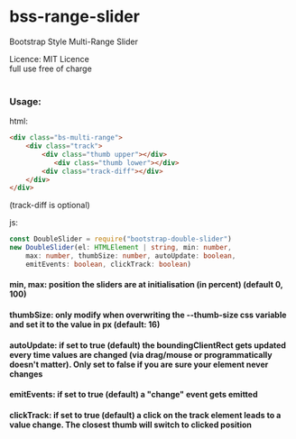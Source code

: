 # bss-range-slider
Bootstrap Style Multi-Range Slider

Licence: MIT Licence <br>
full use free of charge
<br><br>
### Usage:
html: <br>
```html
<div class="bs-multi-range">
    <div class="track">
        <div class="thumb upper"></div>
           <div class="thumb lower"></div>
        <div class="track-diff"></div>
    </div>
</div>
```

(track-diff is optional)

js: 

```typescript
const DoubleSlider = require("bootstrap-double-slider")
new DoubleSlider(el: HTMLElement | string, min: number, 
    max: number, thumbSize: number, autoUpdate: boolean, 
    emitEvents: boolean, clickTrack: boolean)
```

#### min, max: position the sliders are at initialisation (in percent) (default 0, 100)
#### thumbSize: only modify when overwriting the --thumb-size css variable and set it to the value in px (default: 16)
#### autoUpdate: if set to true (default) the boundingClientRect gets updated every time values are changed (via drag/mouse or programmatically doesn't matter). Only set to false if you are sure your element never changes
#### emitEvents: if set to true (default) a "change" event gets emitted
#### clickTrack: if set to true (default) a click on the track element leads to a value change. The closest thumb will switch to clicked position
